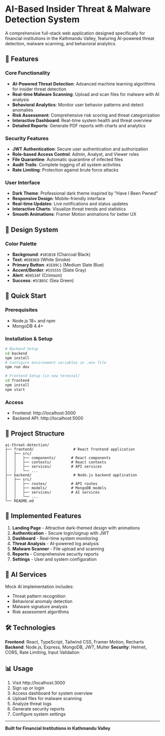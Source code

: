 # AI-Based Insider Threat & Malware Detection System

A comprehensive full-stack web application designed specifically for financial institutions in the Kathmandu Valley, featuring AI-powered threat detection, malware scanning, and behavioral analytics.

## 🌟 Features

### Core Functionality
- **AI-Powered Threat Detection**: Advanced machine learning algorithms for insider threat detection
- **Real-time Malware Scanning**: Upload and scan files for malware with AI analysis
- **Behavioral Analytics**: Monitor user behavior patterns and detect anomalies
- **Risk Assessment**: Comprehensive risk scoring and threat categorization
- **Interactive Dashboard**: Real-time system health and threat overview
- **Detailed Reports**: Generate PDF reports with charts and analytics

### Security Features
- **JWT Authentication**: Secure user authentication and authorization
- **Role-based Access Control**: Admin, Analyst, and Viewer roles
- **File Quarantine**: Automatic quarantine of infected files
- **Audit Trails**: Complete logging of all system activities
- **Rate Limiting**: Protection against brute force attacks

### User Interface
- **Dark Theme**: Professional dark theme inspired by "Have I Been Pwned"
- **Responsive Design**: Mobile-friendly interface
- **Real-time Updates**: Live notifications and status updates
- **Interactive Charts**: Visualize threat trends and statistics
- **Smooth Animations**: Framer Motion animations for better UX

## 🎨 Design System

### Color Palette
- **Background**: `#1B1B1B` (Charcoal Black)
- **Text**: `#E0E0E0` (White Smoke)
- **Primary Button**: `#2E89C1` (Medium Slate Blue)
- **Accent/Border**: `#555555` (Slate Gray)
- **Alert**: `#D9534F` (Crimson)
- **Success**: `#5CB85C` (Sea Green)

## 🚀 Quick Start

### Prerequisites
- Node.js 18+ and npm
- MongoDB 4.4+

### Installation & Setup
```bash
# Backend Setup
cd backend
npm install
# Configure environment variables in .env file
npm run dev

# Frontend Setup (in new terminal)
cd frontend
npm install
npm start
```

### Access
- Frontend: http://localhost:3000
- Backend API: http://localhost:5000

## 📁 Project Structure

```
ai-threat-detection/
├── frontend/                  # React frontend application
│   ├── src/
│   │   ├── components/       # React components
│   │   ├── contexts/         # React contexts
│   │   ├── services/         # API services
│   │   └── ...
├── backend/                   # Node.js backend application
│   ├── src/
│   │   ├── routes/           # API routes
│   │   ├── models/           # MongoDB models
│   │   ├── services/         # AI services
│   │   └── ...
└── README.md
```

## 🔑 Implemented Features

1. **Landing Page** - Attractive dark-themed design with animations
2. **Authentication** - Secure login/signup with JWT
3. **Dashboard** - Real-time system monitoring
4. **Threat Analysis** - AI-powered log analysis
5. **Malware Scanner** - File upload and scanning
6. **Reports** - Comprehensive security reports
7. **Settings** - User and system configuration

## 🤖 AI Services

Mock AI implementation includes:
- Threat pattern recognition
- Behavioral anomaly detection
- Malware signature analysis
- Risk assessment algorithms

## 🛠️ Technologies

**Frontend**: React, TypeScript, Tailwind CSS, Framer Motion, Recharts
**Backend**: Node.js, Express, MongoDB, JWT, Multer
**Security**: Helmet, CORS, Rate Limiting, Input Validation

## 📊 Usage

1. Visit http://localhost:3000
2. Sign up or login
3. Access dashboard for system overview
4. Upload files for malware scanning
5. Analyze threat logs
6. Generate security reports
7. Configure system settings

---

**Built for Financial Institutions in Kathmandu Valley**